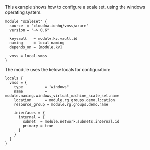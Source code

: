 This example shows how to configure a scale set, using the windows operating system.

```hcl
module "scaleset" {
  source  = "cloudnationhq/vmss/azure"
  version = "~> 0.6"

  keyvault   = module.kv.vault.id
  naming     = local.naming
  depends_on = [module.kv]

  vmss = local.vmss
}
```

The module uses the below locals for configuration:

```hcl
locals {
  vmss = {
    type          = "windows"
    name          = module.naming.windows_virtual_machine_scale_set.name
    location      = module.rg.groups.demo.location
    resource_group = module.rg.groups.demo.name

    interfaces = {
      internal = {
        subnet  = module.network.subnets.internal.id
        primary = true
      }
    }
  }
}
```
